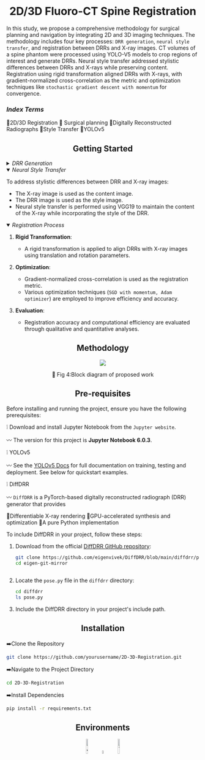 <h1 align="center">2D/3D Fluoro-CT Spine Registration</h1>

<p  align="center">  
  
   In this study, we propose a comprehensive methodology for surgical planning and navigation by integrating 2D and 3D imaging techniques. The methodology includes four key processes: `DRR generation`, `neural style transfer`, and registration between DRRs and X-ray images. CT volumes of a spine phantom were processed using YOLO-V5 models to crop regions of interest and generate DRRs. Neural style transfer addressed stylistic differences between DRRs and X-rays while preserving content. Registration using rigid transformation aligned DRRs with X-rays, with gradient-normalized cross-correlation as the metric and optimization techniques like `stochastic gradient descent with momentum` for convergence.
</p>

<h3 > <i>Index Terms</i> </h3> 

 :diamond_shape_with_a_dot_inside:2D/3D Registration
  :diamond_shape_with_a_dot_inside: Surgical planning
  :diamond_shape_with_a_dot_inside:Digitally Reconstructed Radiographs
  :diamond_shape_with_a_dot_inside:Style Transfer
  :diamond_shape_with_a_dot_inside:YOLOv5
</div>


## <div align="center">Getting Started</div>

<details>
  <summary><i>DRR Generation</i></summary>


1. **CT Volume Processing**:
   - CT slices of a spine phantom are collected and stacked to create a 3D volume.
   - `Sagittal and coronal views` are generated from the volumetric data.

2. **Annotation and Training**:
   - Images are annotated using `makesense.ai`, labeling vertebral levels (L1, L2, L3, L4, L5).
   - Two YOLO-V5 models are trained: one for sagittal and another for coronal views.

3. **Bounding Box Prediction**:
   - The trained YOLO-V5 models predict bounding box coordinates for regions of interest in CT images.
   - These coordinates are used to crop the CT volume for focused visualization.

4. **DRR Generation**:
   - DRRs are generated using the DiffDRR module from the cropped `CT volume`.

</details>

<details open>
<summary><i>Neural Style Transfer</i></summary>
  
To address stylistic differences between DRR and X-ray images:
- The X-ray image is used as the content image.
- The DRR image is used as the style image.
- Neural style transfer is performed using VGG19 to maintain the content of the X-ray while incorporating the style of the DRR.

</details>

<details open>
<summary><i>Registration Process</i></summary>  
  
1. **Rigid Transformation**:
   - A rigid transformation is applied to align DRRs with X-ray images using translation and rotation parameters.


2. **Optimization**:
   - Gradient-normalized cross-correlation is used as the registration metric.
   - Various optimization techniques (`SGD with momentum, Adam optimizer`) are employed to improve efficiency and accuracy.

3. **Evaluation**:
   - Registration accuracy and computational efficiency are evaluated through qualitative and quantitative analyses.

</details>

## <div align="center">Methodology</div>

<p align="center">
  <img src=FIGURE_COMMONMARK/Block diagram.png>
</p>
<div align = "center">
  
  :small_orange_diamond: Fig 4:Block diagram of proposed work
</div>

## <div align="center">Pre-requisites</div>
Before installing and running the project, ensure you have the following prerequisites:

 :grey_exclamation: Download and install Jupyter Notebook from the `Jupyter website`.
 
 :wavy_dash: The version for this project is **Jupyter Notebook 6.0.3**.
  
  :grey_exclamation: YOLOv5 

 
 :wavy_dash:  See the [YOLOv5 Docs](https://docs.ultralytics.com/yolov5) for full documentation on training, testing and deployment. See below for quickstart examples.
 
:grey_exclamation: DiffDRR

:wavy_dash: `DiffDRR` is a PyTorch-based digitally reconstructed radiograph (DRR) generator that provides

:small_orange_diamond:Differentiable X-ray rendering
:small_orange_diamond:GPU-accelerated synthesis and optimization
:small_orange_diamond:A pure Python implementation

To include DiffDRR in your project, follow these steps:

1. Download from the official [DiffDRR GitHub repository](https://github.com/eigenvivek/DiffDRR/blob/main/diffdrr/pose.py):

    ```bash
    git clone https://github.com/eigenvivek/DiffDRR/blob/main/diffdrr/pose.py
    cd eigen-git-mirror
  
    ```

2. Locate the `pose.py` file in the `diffdrr` directory:

    ```bash
    cd diffdrr
    ls pose.py
    ```

3. Include the DiffDRR directory in your project's include path. 


## <div align="center">Installation</div>
:arrow_right:Clone the Repository
```bash
git clone https://github.com/yourusername/2D-3D-Registration.git
```

:arrow_right:Navigate to the Project Directory
```bash
cd 2D-3D-Registration
```
:arrow_right:Install Dependencies
```bash
pip install -r requirements.txt
```
## <div align="center">Environments</div>
<div align="center">
  <a href="https://jupyter.org/">
    <img src="https://jupyter.org/assets/homepage/main-logo.svg" width="10%" alt="Jupyter Notebook" /></a>
  <img src="https://github.com/ultralytics/assets/raw/main/social/logo-transparent.png" width="5%" alt="" />
  <a href="https://bit.ly/yolov5-paperspace-notebook">
    <img src="https://github.com/ultralytics/yolov5/releases/download/v1.0/logo-gradient.png" width="10%" alt="YOLOv5" /></a>
</div>
